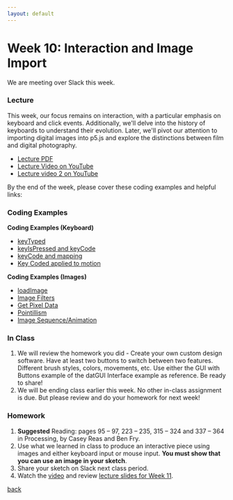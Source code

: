 ```yaml
---
layout: default
---
```


# Week 10: Interaction and Image Import

We are meeting over Slack this week.

### Lecture
This week, our focus remains on interaction, with a particular emphasis on keyboard and click events. Additionally, we'll delve into the history of keyboards to understand their evolution. Later, we'll pivot our attention to importing digital images into p5.js and explore the distinctions between film and digital photography.
- [Lecture PDF](https://teaching-files.s3.us-east-2.amazonaws.com/creativecoding/lectures/creativecoding_week10.pdf)
- [Lecture Video on YouTube](https://youtu.be/gxZFk7M6kNo?si=Kfmrt2CuvoHCJAWa)
- [Lecture video 2 on YouTube](https://youtu.be/FRKfLlHS6gA?si=X9C7OhhY3TnaPpss)

By the end of the week, please cover these coding examples and helpful links:

### Coding Examples

**Coding Examples (Keyboard)**  
- [keyTyped](https://web.archive.org/web/20230605122558/https://editor.p5js.org/dannewoo/sketches/jFf2j0eq5)  
- [keyIsPressed and keyCode](https://web.archive.org/web/20230605122558/https://editor.p5js.org/dannewoo/sketches/uWZXqUSoI)  
- [keyCode and mapping](https://web.archive.org/web/20230605122558/https://editor.p5js.org/dannewoo/sketches/7faaXU6k_)  
- [Key Coded applied to motion](https://web.archive.org/web/20230605122558/https://editor.p5js.org/dannewoo/sketches/hf-7u2twd)

**Coding Examples (Images)**  
- [loadImage](https://web.archive.org/web/20230605122558/https://editor.p5js.org/dannewoo/sketches/jdLMkXcu5)  
- [Image Filters](https://web.archive.org/web/20230605122558/https://editor.p5js.org/dannewoo/sketches/1Pxnrbe0A)  
- [Get Pixel Data](https://web.archive.org/web/20230605122558/https://editor.p5js.org/dannewoo/sketches/JzSh1vvSs)  
- [Pointillism](https://web.archive.org/web/20230605122558/https://editor.p5js.org/dannewoo/sketches/De-UnfeXG)  
- [Image Sequence/Animation](https://web.archive.org/web/20230605122558/https://editor.p5js.org/dannewoo/sketches/4z808KLnb)

### In Class
1. We will review the homework you did - Create your own custom design software. Have at least two buttons to switch between two features. Different brush styles, colors, movements, etc. Use either the GUI with Buttons example of the datGUI Interface example as reference. Be ready to share!
2. We will be ending class earlier this week. No other in-class assignment is due. But please review and do your homework for next week!

### Homework 

1. **Suggested** Reading: pages 95 – 97, 223 – 235, 315 – 324 and 337 – 364 in Processing, by Casey Reas and Ben Fry.
2. Use what we learned in class to produce an interactive piece using images and either keyboard input or mouse input. **You must show that you can use an image in your sketch**.
3. Share your sketch on Slack next class period.
4. Watch the [video](https://youtu.be/QUzYU7TF8CY) and review [lecture slides for Week 11](https://teaching-files.s3.us-east-2.amazonaws.com/creativecoding/lectures/creativecoding_week11.pdf).

[back](./)
